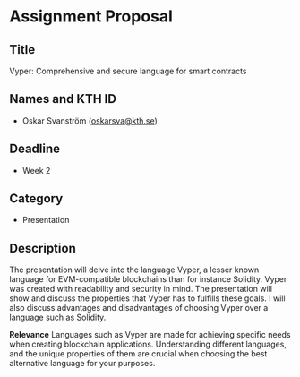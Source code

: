 # Assignment Proposal

## Title

Vyper: Comprehensive and secure language for smart contracts

## Names and KTH ID

  - Oskar Svanström (oskarsva@kth.se)

## Deadline
- Week 2


## Category
- Presentation

## Description

The presentation will delve into the language Vyper, a lesser known language for EVM-compatible blockchains than for instance Solidity. Vyper was created with readability and security in mind. The presentation will show and discuss the properties that Vyper has to fulfills these goals. I will also discuss advantages and disadvantages of choosing Vyper over a language such as Solidity.

**Relevance**
Languages such as Vyper are made for achieving specific needs when creating blockchain applications. Understanding different languages, and the unique properties of them are crucial when choosing the best alternative language for your purposes.
